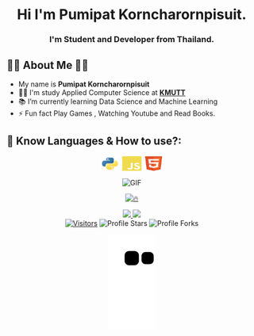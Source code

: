 
<h1 align="center">Hi  I'm Pumipat Korncharornpisuit.</h1>
<h3 align="center">I'm Student and Developer from Thailand.</h3>
<p align="center">
 
 </p>

<h2> 🙋‍♂️ About Me 🙋‍♂️</h2>

- My name is **Pumipat Korncharornpisuit**
- 🧑‍🎓 I'm study Applied Computer Science at  **[KMUTT](https://www.kmutt.ac.th/)**
- 📚 I’m currently learning Data Science and Machine Learning
- ⚡ Fun fact Play Games , Watching Youtube and Read Books.

## 🚀 Know Languages & How to use?:

<p align="center"> 
  <img align="center" alt="Rafa-Python" height="30" width="40" src="https://raw.githubusercontent.com/devicons/devicon/master/icons/python/python-original.svg">
  <img align="center" alt="Rafa-Js" height="30" width="40" src="https://raw.githubusercontent.com/devicons/devicon/master/icons/javascript/javascript-plain.svg">
  <img align="center" alt="Rafa-HTML" height="30" width="40" src="https://raw.githubusercontent.com/devicons/devicon/master/icons/html5/html5-original.svg">
</p>

<p align="center">
    <img align="center" alt="GIF" src="https://github.com/abhisheknaiidu/abhisheknaiidu/blob/master/code.gif?raw=true" width="500" height="320" />
</p>

<p align="center">
    <a href="https://github.com/anuraghazra/github-readme-stats">
        <img title=🔥 src="https://github-readme-streak-stats.herokuapp.com/?user=o0SoloWolf0o&show_icons=true&theme=apprentice&include_all_commits=true&count_private=true"/>
    </a>
</p>
<div align="center">
  <a href="https://github.com/o0SoloWolf0o">
  <img height="180em" src="https://github-readme-stats.vercel.app/api?username=o0SoloWolf0o&show_icons=true&theme=apprentice&include_all_commits=true&count_private=true"/>
   <img height="180em" src="https://github-readme-stats.vercel.app/api/top-langs/?username=o0SoloWolf0o&layout=compact&langs_count=7&theme=midnight-purple"/>
</div>

<div align="center">
  <img src="https://komarev.com/ghpvc/?username=o0SoloWolf0o&label=Profile%20Views&color=531C6A&style=flat&label=Visitors" alt="Visitors"></a>
  <img src="https://img.shields.io/badge/dynamic/json?&label=Total%20Stars&color=531C6A&style=flat&style=for-the-badge&query=%24.stars&url=https://api.github-star-counter.workers.dev/user/o0SoloWolf0o" alt="Profile Stars"></a>
  <img src="https://img.shields.io/badge/dynamic/json?&label=Total%20Forks&color=531C6A&style=flat&style=for-the-badge&query=%24.forks&url=https://api.github-star-counter.workers.dev/user/o0SoloWolf0o" alt="Profile Forks"></a>
</div>

<div align="center">

  ![Snake animation](https://github.com/rafaballerini/rafaballerini/blob/output/github-contribution-grid-snake.svg)
</div>
